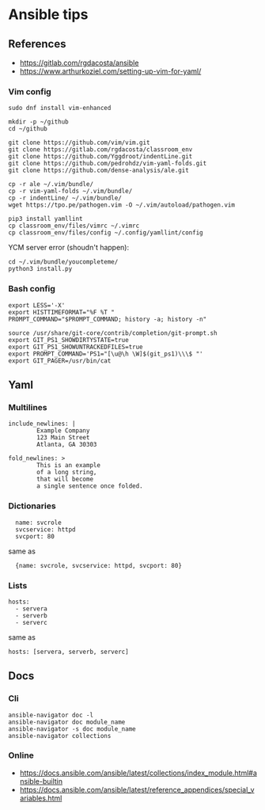 # Ansible tips

## References

- https://gitlab.com/rgdacosta/ansible
- https://www.arthurkoziel.com/setting-up-vim-for-yaml/

### Vim config

```
sudo dnf install vim-enhanced

mkdir -p ~/github
cd ~/github

git clone https://github.com/vim/vim.git
git clone https://gitlab.com/rgdacosta/classroom_env
git clone https://github.com/Yggdroot/indentLine.git
git clone https://github.com/pedrohdz/vim-yaml-folds.git
git clone https://github.com/dense-analysis/ale.git

cp -r ale ~/.vim/bundle/
cp -r vim-yaml-folds ~/.vim/bundle/
cp -r indentLine/ ~/.vim/bundle/
wget https://tpo.pe/pathogen.vim -O ~/.vim/autoload/pathogen.vim

pip3 install yamllint
cp classroom_env/files/vimrc ~/.vimrc
cp classroom_env/files/config ~/.config/yamllint/config
```

YCM server error (shoudn't happen):
```
cd ~/.vim/bundle/youcompleteme/
python3 install.py
```

### Bash config

```
export LESS='-X'
export HISTTIMEFORMAT="%F %T "
PROMPT_COMMAND="$PROMPT_COMMAND; history -a; history -n"

source /usr/share/git-core/contrib/completion/git-prompt.sh
export GIT_PS1_SHOWDIRTYSTATE=true
export GIT_PS1_SHOWUNTRACKEDFILES=true
export PROMPT_COMMAND='PS1="[\u@\h \W]$(git_ps1)\\\$ "'
export GIT_PAGER=/usr/bin/cat
```

## Yaml

### Multilines

```
include_newlines: |
        Example Company
        123 Main Street
        Atlanta, GA 30303

fold_newlines: >
        This is an example
        of a long string,
        that will become
        a single sentence once folded.
```

### Dictionaries

```
  name: svcrole
  svcservice: httpd
  svcport: 80
```
same as
```
  {name: svcrole, svcservice: httpd, svcport: 80}
```

### Lists

```
hosts:
  - servera
  - serverb
  - serverc
```
same as
```
hosts: [servera, serverb, serverc]
```

## Docs 

### Cli

```
ansible-navigator doc -l
ansible-navigator doc module_name
ansible-navigator -s doc module_name
ansible-navigator collections
```

### Online

- https://docs.ansible.com/ansible/latest/collections/index_module.html#ansible-builtin
- https://docs.ansible.com/ansible/latest/reference_appendices/special_variables.html


